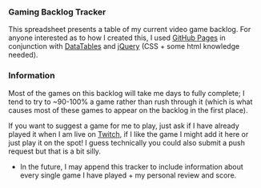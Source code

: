 ### Gaming Backlog Tracker

This spreadsheet presents a table of my current video game backlog. 
For anyone interested as to how I created this, I used [GitHub Pages](https://pages.github.com) in conjunction with [DataTables](https://datatables.net) and [jQuery](https://jquery.com) (CSS + some html knowledge needed).

### Information

Most of the games on this backlog will take me days to fully complete; I tend to try to ~90-100% a game rather than rush through it (which is what causes most of these games to appear on the backlog in the first place).

If you want to suggest a game for me to play, just ask if I have already played it when I am live on [Twitch](https://twitch.tv/anmelus), if I like the game I might add it here or just play it on the spot! I guess technically you could also submit a push request but that is a bit silly.

* In the future, I may append this tracker to include information about every single game I have played + my personal review and score.